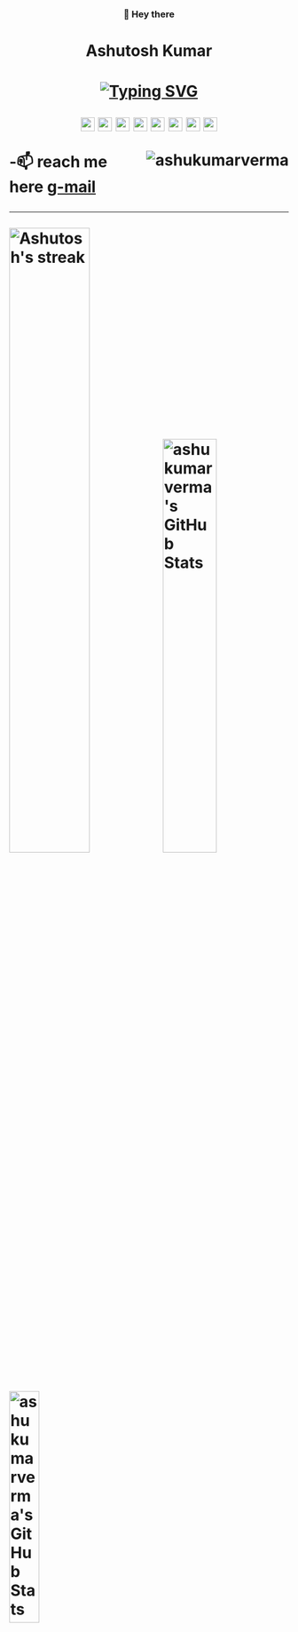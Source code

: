 <!--- 👀 I’m interested in ...
- 🌱 I’m currently learning ...
- 💞️ I’m looking to collaborate on ...
--->
<!---
ashukumarverma/ashukumarverma is a ✨ special ✨ repository because its `README.md` (this file) appears on your GitHub profile.
You can click the Preview link to take a look at your changes.
--->
<h3 align="center">👋 Hey there<h3>
<h1 align="center">Ashutosh Kumar<h1>
<div align="center">
  <a href="https://git.io/typing-svg"><img src="https://readme-typing-svg.demolab.com?font=Fira+Code&size=24&pause=1000&color=88B1FD&center=true&vCenter=true&width=435&lines=Always+learning+new+things;Full+Stack+Developer" alt="Typing SVG" /></a>
</div>
<p align="center">
   <img src="https://img.shields.io/badge/html5-%2320232a.svg?style=for-the-badge&logo=html5&logoColor=007ACC" height="25"/>
   <img src="https://img.shields.io/badge/css3-%2320232a.svg?style=for-the-badge&logo=css3&logoColor=007ACC" height="25"/>
   <img src="https://img.shields.io/badge/JavaScript-%2320232a?style=for-the-badge&logo=javascript&logoColor=007ACC" height="25"/>
   <img src="https://img.shields.io/badge/TypeScript-%2320232a?style=for-the-badge&logo=typescript&logoColor=007ACC" height="25"/>
   <img src="https://img.shields.io/badge/react-%2320232a.svg?style=for-the-badge&logo=react&logoColor=%2361DAFB"  height="25"/>
   <img src="https://img.shields.io/badge/express-%2320232a.svg?style=for-the-badge&logo=express&logoColor=%2361DAFB"  height="25"/>
   <img src="https://img.shields.io/badge/next.js-%2320232a?style=for-the-badge&logo=nextdotjs&logoColor=white" height="25" />
   <img src="https://img.shields.io/badge/Tailwind_CSS-%2320232a?style=for-the-badge&logo=tailwind-css&logoColor=38B2AC"  height="25"/>
</p>
   <img src="https://komarev.com/ghpvc/?username=ashukumarverma&label=Profile%20views&color=0e75b6&style=flat" alt="ashukumarverma" align="right"/> 
  
-📫 reach me here
<a href="ashukumar3436@gmail.com">g-mail</a>
<hr>
<!-- <h2>🏆 Github Profile Trophy</h2> -->
<!-- <img width="100%" src="https://github-profile-trophy.vercel.app/?username=ashukumarverma&column=8&theme=gruvbox&no-frame=true"/> -->

<!-- <img align="left" src="https://github-readme-stats.vercel.app/api/top-langs?username=ashukumarverma&show_icons=true&locale=en&layout=compact" /> -->

<div class="d-block">
  <img alt="Ashutosh's streak" src="https://github-readme-streak-stats-eight.vercel.app/?user=ashukumarverma&theme=nord&hide_border=false&short_numbers=true&hide_longest_streak=true" width=53.7% align=left/>
  <img src="https://github-readme-stats.vercel.app/api?username=ashukumarverma&show=reviews&theme=nord" alt="ashukumarverma's GitHub Stats" width=43.7% />
</div>
  <img src="https://github-readme-stats.vercel.app/api/top-langs/?username=ashukumarverma&theme=nord&show_icons=true&layout=compact" alt="ashukumarverma's GitHub Stats" width=32.7% />
  <!---   
[![My github activity graph](https://github-readme-activity-graph.vercel.app/graph?username=ashukumarverma&bg_color=fffff0&color=708090&line=24292e&point=24292e&area=true&hide_border=true)](https://github.com/ashukumarverma/github-readme-activity-graph)
  --->
